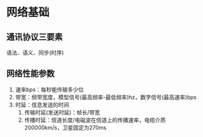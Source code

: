# 网络基础

## 通讯协议三要素
语法、语义、同步(时序)

## 网络性能参数
1. 速率bps：每秒能传输多少位
2. 带宽：频带宽度，模型信号(最高频率-最低频率)hz，数字信号(最高速率)bps
3. 时延：信息发送的时间
   1. 传输时延(发送时延)：帧长/带宽
   2. 传播时延：信道长度/电磁波在信道上的传播速率，电缆介质200000km/s，卫星固定为270ms